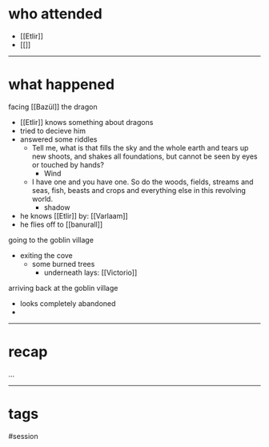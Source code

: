 # who attended

- [[Etlir]]
- [[]]

---
# what happened

facing [[Bazül]] the dragon
- [[Etlir]] knows something about dragons
- tried to decieve him
- answered some riddles
	- Tell me, what is that fills the sky and the whole earth and tears up new shoots, and shakes all foundations, but cannot be seen by eyes or touched by hands?
		- Wind
	- I have one and you have one. So do the woods, fields, streams and seas, fish, beasts and crops and everything else in this revolving world.
		- shadow
- he knows [[Etlir]] by: [[Varlaam]]
- he flies off to [[banurall]]

going to the goblin village
- exiting the cove
	- some burned trees 
		- underneath lays: [[Victorio]]

arriving back at the goblin village
- looks completely abandoned
- 


---
# recap

...

---
# tags

#session